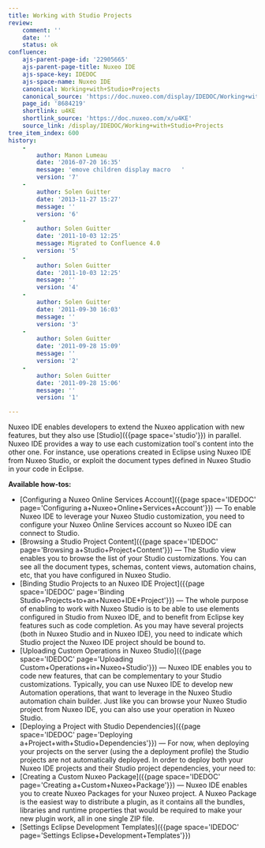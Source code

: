```yaml
---
title: Working with Studio Projects
review:
    comment: ''
    date: ''
    status: ok
confluence:
    ajs-parent-page-id: '22905665'
    ajs-parent-page-title: Nuxeo IDE
    ajs-space-key: IDEDOC
    ajs-space-name: Nuxeo IDE
    canonical: Working+with+Studio+Projects
    canonical_source: 'https://doc.nuxeo.com/display/IDEDOC/Working+with+Studio+Projects'
    page_id: '8684219'
    shortlink: u4KE
    shortlink_source: 'https://doc.nuxeo.com/x/u4KE'
    source_link: /display/IDEDOC/Working+with+Studio+Projects
tree_item_index: 600
history:
    -
        author: Manon Lumeau
        date: '2016-07-20 16:35'
        message: 'emove children display macro   '
        version: '7'
    -
        author: Solen Guitter
        date: '2013-11-27 15:27'
        message: ''
        version: '6'
    -
        author: Solen Guitter
        date: '2011-10-03 12:25'
        message: Migrated to Confluence 4.0
        version: '5'
    -
        author: Solen Guitter
        date: '2011-10-03 12:25'
        message: ''
        version: '4'
    -
        author: Solen Guitter
        date: '2011-09-30 16:03'
        message: ''
        version: '3'
    -
        author: Solen Guitter
        date: '2011-09-28 15:09'
        message: ''
        version: '2'
    -
        author: Solen Guitter
        date: '2011-09-28 15:06'
        message: ''
        version: '1'

---
```

Nuxeo IDE enables developers to extend the Nuxeo application with new features, but they also use [Studio]({{page space='studio'}}) in parallel.
Nuxeo IDE provides a way to use each customization tool's content into the other one. For instance, use operations created in Eclipse using Nuxeo IDE from Nuxeo Studio, or exploit the document types defined in Nuxeo Studio in your code in Eclipse.

**Available how-tos:**

*   [Configuring a Nuxeo Online Services Account]({{page space='IDEDOC' page='Configuring a+Nuxeo+Online+Services+Account'}})&nbsp;&mdash;&nbsp;<span class="smalltext">To enable Nuxeo IDE to leverage your Nuxeo Studio customization, you need to configure your Nuxeo Online Services account so Nuxeo IDE can connect to Studio.</span>
*   [Browsing a Studio Project Content]({{page space='IDEDOC' page='Browsing a+Studio+Project+Content'}})&nbsp;&mdash;&nbsp;<span class="smalltext">The Studio view enables you to browse the list of your Studio customizations. You can see all the document types, schemas, content views, automation chains, etc, that you have configured in Nuxeo Studio.</span>
*   [Binding Studio Projects to an Nuxeo IDE Project]({{page space='IDEDOC' page='Binding Studio+Projects+to+an+Nuxeo+IDE+Project'}})&nbsp;&mdash;&nbsp;<span class="smalltext">The whole purpose of enabling to work with Nuxeo Studio is to be able to use elements configured in Studio from Nuxeo IDE, and to benefit from Eclipse key features such as code completion. As you may have several projects (both in Nuxeo Studio and in Nuxeo IDE), you need to indicate which Studio project the Nuxeo IDE project should be bound to.</span>
*   [Uploading Custom Operations in Nuxeo Studio]({{page space='IDEDOC' page='Uploading Custom+Operations+in+Nuxeo+Studio'}})&nbsp;&mdash;&nbsp;<span class="smalltext">Nuxeo IDE enables you to code new features, that can be complementary to your Studio customizations. Typically, you can use Nuxeo IDE to develop new Automation operations, that want to leverage in the Nuxeo Studio automation chain builder. Just like you can browse your Nuxeo Studio project from Nuxeo IDE, you can also use your operation in Nuxeo Studio.</span>
*   [Deploying a Project with Studio Dependencies]({{page space='IDEDOC' page='Deploying a+Project+with+Studio+Dependencies'}})&nbsp;&mdash;&nbsp;<span class="smalltext">For now, when deploying your projects on the server (using the a deployment profile) the Studio projects are not automatically deployed. In order to deploy both your Nuxeo IDE projects and their Studio project dependencies, your need to:</span>
*   [Creating a Custom Nuxeo Package]({{page space='IDEDOC' page='Creating a+Custom+Nuxeo+Package'}})&nbsp;&mdash;&nbsp;<span class="smalltext">Nuxeo IDE enables you to create Nuxeo Packages for your Nuxeo project. A Nuxeo Package is the easiest way to distribute a plugin, as it contains all the bundles, libraries and runtime properties that would be required to make your new plugin work, all in one single ZIP file.</span>
*   [Settings Eclipse Development Templates]({{page space='IDEDOC' page='Settings Eclipse+Development+Templates'}})
